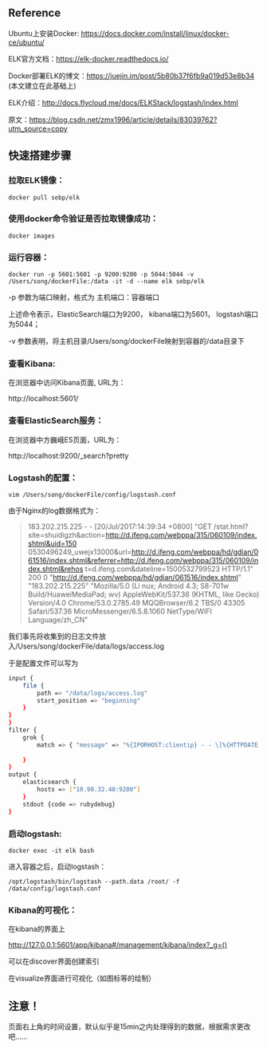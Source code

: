 ## Reference
Ubuntu上安装Docker: https://docs.docker.com/install/linux/docker-ce/ubuntu/

ELK官方文档：https://elk-docker.readthedocs.io/

Docker部署ELK的博文：https://juejin.im/post/5b80b37f6fb9a019d53e8b34 (本文建立在此基础上)

ELK介绍：http://docs.flycloud.me/docs/ELKStack/logstash/index.html

原文：https://blog.csdn.net/zmx1996/article/details/83039762?utm_source=copy 

## 快速搭建步骤

### 拉取ELK镜像：
```
docker pull sebp/elk
```

### 使用docker命令验证是否拉取镜像成功：
```
docker images
```

### 运行容器：
```
docker run -p 5601:5601 -p 9200:9200 -p 5044:5044 -v /Users/song/dockerFile:/data -it -d --name elk sebp/elk
```
-p 参数为端口映射，格式为 主机端口：容器端口

上述命令表示，ElasticSearch端口为9200， kibana端口为5601， logstash端口为5044；

-v 参数表明，将主机目录/Users/song/dockerFile映射到容器的/data目录下

### 查看Kibana:
在浏览器中访问Kibana页面, URL为：

http://localhost:5601/

### 查看ElasticSearch服务：
在浏览器中方巍峨ES页面，URL为：

http://localhost:9200/_search?pretty

### Logstash的配置：
```
vim /Users/song/dockerFile/config/logstash.conf
```

由于Nginx的log数据格式为：
> 183.202.215.225 - - [20/Jul/2017:14:39:34 +0800] "GET /stat.html?site=shuidigzh&action=http://d.ifeng.com/webppa/315/060109/index.shtml&uid=150
0530496249_uwejx13000&url=http://d.ifeng.com/webppa/hd/gdian/061516/index.shtml&referrer=http://d.ifeng.com/webppa/315/060109/index.shtml&rehos
t=d.ifeng.com&dateline=1500532799523 HTTP/1.1" 200 0 "http://d.ifeng.com/webppa/hd/gdian/061516/index.shtml" "183.202.215.225" "Mozilla/5.0 (Li
nux; Android 4.3; S8-701w Build/HuaweiMediaPad; wv) AppleWebKit/537.36 (KHTML, like Gecko) Version/4.0 Chrome/53.0.2785.49 MQQBrowser/6.2 TBS/0
43305 Safari/537.36 MicroMessenger/6.5.8.1060 NetType/WIFI Language/zh_CN"

我们事先将收集到的日志文件放入/Users/song/dockerFile/data/logs/access.log

于是配置文件可以写为

```bash
input {
    file {
        path => "/data/logs/access.log"
        start_position => "beginning"
    }
}
}
filter {
    grok {
        match => { "message" => "%{IPORHOST:clientip} - - \[%{HTTPDATE:timestamp}\] \"(?:%{WORD:verb} %{NOTSPACE:request}(?: HTTP/%{NUMBER:httpversion})?|%{DATA:rawrequest})\" %{NUMBER:response} (?:%{NUMBER:bytes}) %{QS:referrer} %{QS:agent}"   }
 
    }
}
output {
    elasticsearch {
        hosts => ["10.90.32.48:9200"]
    }
    stdout {code => rubydebug}
}
```

### 启动logstash:
```
docker exec -it elk bash
```

进入容器之后，启动logstash：
```
/opt/logstash/bin/logstash --path.data /root/ -f /data/config/logstash.conf
```

### Kibana的可视化：
在kibana的界面上

http://127.0.0.1:5601/app/kibana#/management/kibana/index?_g=()

可以在discover界面创建索引

在visualize界面进行可视化（如图标等的绘制）

## 注意！
页面右上角的时间设置，默认似乎是15min之内处理得到的数据，根据需求更改吧……
